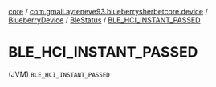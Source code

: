 [core](../../../index.md) / [com.gmail.ayteneve93.blueberrysherbetcore.device](../../index.md) / [BlueberryDevice](../index.md) / [BleStatus](index.md) / [BLE_HCI_INSTANT_PASSED](./-b-l-e_-h-c-i_-i-n-s-t-a-n-t_-p-a-s-s-e-d.md)

# BLE_HCI_INSTANT_PASSED

(JVM) `BLE_HCI_INSTANT_PASSED`